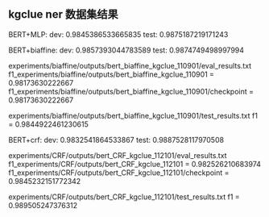## kgclue ner 数据集结果


BERT+MLP:
dev: 0.9845386533665835
test: 0.9875187219171243

BERT+biaffine:
dev: 0.9857393044783589
test: 0.9874749498997994

experiments/biaffine/outputs/bert_biaffine_kgclue_110901/eval_results.txt
f1_experiments/biaffine/outputs/bert_biaffine_kgclue_110901 = 0.98173630222667
f1_experiments/biaffine/outputs/bert_biaffine_kgclue_110901/checkpoint = 0.98173630222667

experiments/biaffine/outputs/bert_biaffine_kgclue_110901/test_results.txt
f1 = 0.9844922461230615

BERT+crf:
dev: 0.9832541864533867
test: 0.9887528117970508

experiments/CRF/outputs/bert_CRF_kgclue_112101/eval_results.txt
f1_experiments/CRF/outputs/bert_CRF_kgclue_112101 = 0.982526210683974
f1_experiments/CRF/outputs/bert_CRF_kgclue_112101/checkpoint = 0.9845232151772342

experiments/CRF/outputs/bert_CRF_kgclue_112101/test_results.txt
f1 = 0.989505247376312




